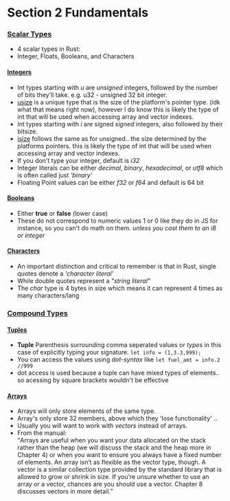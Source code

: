 # Section 2 Fundamentals

### [Scalar Types](https://doc.rust-lang.org/book/ch03-02-data-types.html#scalar-types)

- 4 scalar types in Rust:
- Integer, Floats, Booleans, and Characters

#### [Integers](https://doc.rust-lang.org/book/ch03-02-data-types.html#integer-types)

- Int types starting with _u_ are _unsigned_ integers, followed by the number of bits they'll take. e.g. u32 - unsigned 32 bit integer.
- [usize](https://doc.rust-lang.org/std/primitive.usize.html) is a unique type that is the size of the platform's pointer type. (idk what that means right now), however I do know this is likely the type of int that will be used when accessing array and vector indexes.
- Int types starting with _i_ are signed _signed_ integers, also followed by their bitsize.
- [isize](https://doc.rust-lang.org/std/primitive.isize.html) follows the same as for unsigned.. the size determined by the platforms pointers. this is likely the type of int that will be used when accessing array and vector indexes.
- If you don't type your integer, default is _i32_
- Integer literals can be either _decimal_, _binary_, _hexadecimal_, or _utf8_ which is often called just _'binary'_
- Floating Point values can be either _f32_ or _f64_ and default is 64 bit

#### [Booleans](https://doc.rust-lang.org/book/ch03-02-data-types.html#the-boolean-type)

- Either **true** or **false** (lower case)
- These do not correspond to numeric values 1 or 0 like they do in JS for instance, so you can't do math on them. _unless you cast them to an i8 or integer_

#### [Characters](https://doc.rust-lang.org/book/ch03-02-data-types.html#the-character-type)

- An important distinction and critical to remember is that in Rust, single quotes denote a _'character literal'_
- While double quotes represent a _"string literal"_
- The _char_ type is 4 bytes in size which means it can represent 4 times as many characters/lang

### [Compound Types](https://doc.rust-lang.org/book/ch03-02-data-types.html#compound-types)

#### [Tuples](https://doc.rust-lang.org/book/ch03-02-data-types.html#the-tuple-type)

- **Tuple** Parenthesis surrounding comma seperated values or _types_ in this case of explicitly typing your signature. 
```let info = (1,3.3,999);``` 
- You can access the values using _dot-syntax_ like ```let fuel_amt = info.2 //999```
- dot access is used because a tuple can have mixed types of elements.. so acessing by square brackets wouldn't be effective

#### [Arrays](https://doc.rust-lang.org/book/ch03-02-data-types.html#the-array-type)

- Arrays will only store elements of the same type.
- Array's only store 32 members, above which they 'lose functionality' .. 
- Usually you will want to work with _vectors_ instead of arrays.
- From the manual: <br/>
<q>Arrays are useful when you want your data allocated on the stack rather than the heap (we will discuss the stack and the heap more in Chapter 4) or when you want to ensure you always have a fixed number of elements. An array isn’t as flexible as the vector type, though. A vector is a similar collection type provided by the standard library that is allowed to grow or shrink in size. If you’re unsure whether to use an array or a vector, chances are you should use a vector. Chapter 8 discusses vectors in more detail.</q>